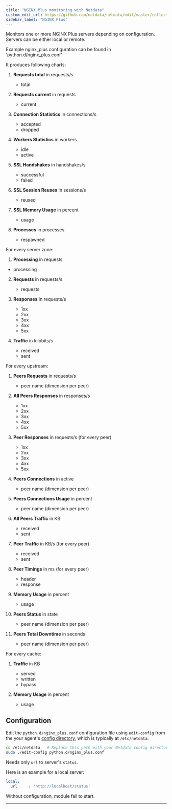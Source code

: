```yaml
---
title: "NGINX Plus monitoring with Netdata"
custom_edit_url: https://github.com/netdata/netdata/edit/master/collectors/python.d.plugin/nginx_plus/README.md
sidebar_label: "NGINX Plus"
---
```




Monitors one or more NGINX Plus servers depending on configuration. Servers can be either local or remote.

Example nginx_plus configuration can be found in 'python.d/nginx_plus.conf'

It produces following charts:

1.  **Requests total** in requests/s

    -   total

2.  **Requests current** in requests

    -   current

3.  **Connection Statistics** in connections/s

    -   accepted
    -   dropped

4.  **Workers Statistics** in workers

    -   idle
    -   active

5.  **SSL Handshakes** in handshakes/s

    -   successful
    -   failed

6.  **SSL Session Reuses** in sessions/s

    -   reused

7.  **SSL Memory Usage** in percent

    -   usage

8.  **Processes** in processes

    -   respawned

For every server zone:

1.  **Processing** in requests

-   processing

2.  **Requests** in requests/s

    -   requests

3.  **Responses** in requests/s

    -   1xx
    -   2xx
    -   3xx
    -   4xx
    -   5xx

4.  **Traffic** in kilobits/s

    -   received
    -   sent

For every upstream:

1.  **Peers Requests** in requests/s

    -   peer name (dimension per peer)

2.  **All Peers Responses** in responses/s

    -   1xx
    -   2xx
    -   3xx
    -   4xx
    -   5xx

3.  **Peer Responses** in requests/s (for every peer)

    -   1xx
    -   2xx
    -   3xx
    -   4xx
    -   5xx

4.  **Peers Connections** in active

    -   peer name (dimension per peer)

5.  **Peers Connections Usage** in percent

    -   peer name (dimension per peer)

6.  **All Peers Traffic** in KB

    -   received
    -   sent

7.  **Peer Traffic** in KB/s (for every peer)

    -   received
    -   sent

8.  **Peer Timings** in ms (for every peer)

    -   header
    -   response

9.  **Memory Usage** in percent

    -   usage

10. **Peers Status** in state

    -   peer name (dimension per peer)

11. **Peers Total Downtime** in seconds

    -   peer name (dimension per peer)

For every cache:

1.  **Traffic** in KB

    -   served
    -   written
    -   bypass

2.  **Memory Usage** in percent

    -   usage

## Configuration

Edit the `python.d/nginx_plus.conf` configuration file using `edit-config` from the your agent's [config
directory](/guides/docs/step-by-step/step-04#find-your-netdataconf-file), which is typically at `/etc/netdata`.

```bash
cd /etc/netdata   # Replace this path with your Netdata config directory, if different
sudo ./edit-config python.d/nginx_plus.conf
```

Needs only `url` to server's `status`.

Here is an example for a local server:

```yaml
local:
  url     : 'http://localhost/status'
```

Without configuration, module fail to start.

---


